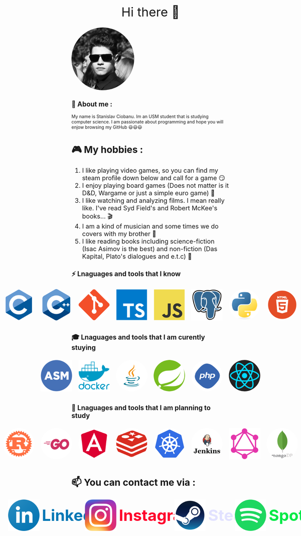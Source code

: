 
<div style="width: 100%; height: 100px; display: flex; align-items: center; justify-content: center; font-size: 40px">

Hi there 👋

</div


<div style="width: 100%; height: 200px; display: flex; align-items: center; justify-content: center;">

<img src="images/stasssssss.jpg " style="border-radius: 50%; width: 200px; height: 200px; align:center">

</div

<div style="font-size: 20px; align-items: center; justify-content: center;">

## 💬 About me :
My name is Stanislav Ciobanu. Im an USM student that is studying computer science. I am passionate about programming and hope you will enjow browsing my GitHub 😃😃😃

</div>


<div style="font-size: 20px; align-items: center; justify-content: center;">

## 🎮 My hobbies :

1. I like playing video games, so you can find my steam profile down below and call for a game 😏
2. I enjoy playing board games (Does not matter is it D&D, Wargame or just a simple euro game) 🎲
3. I like watching and analyzing films. I mean really like. I've read Syd Field's and Robert McKee's books... 🎬
4. I am a kind of musician and some times we do covers with my brother 🎸
5. I like reading books including science-fiction (Isac Asimov is the best) and non-fiction (Das Kapital, Plato's dialogues and e.t.c) 📘

</div>


<div>

##  ⚡ Lnaguages and tools that I know

</div>

<div style="display:flex; align-items: center; justify-content: center;">

<img src="images/68747470733a2f2f63646e2e6a7364656c6976722e6e65742f67682f64657669636f6e732f64657669636f6e2f69636f6e732f6373686172702f6373686172702d6f726967696e616c2e737667.svg" style="border-radius: 50%; width: 100px; height: 100px; margin:10px;">

<img src="images/68747470733a2f2f63646e2e6a7364656c6976722e6e65742f67682f64657669636f6e732f64657669636f6e2f69636f6e732f632f632d6f726967696e616c2e737667.svg " style="border-radius: 50%; width: 100px; height: 100px; margin:10px;">

<img src="images/68747470733a2f2f63646e2e6a7364656c6976722e6e65742f67682f64657669636f6e732f64657669636f6e2f69636f6e732f63706c7573706c75732f63706c7573706c75732d6f726967696e616c2e737667.svg" style="border-radius: 50%; width: 100px; height: 100px; margin:10px;">

<img src="images/68747470733a2f2f63646e2e6a7364656c6976722e6e65742f67682f64657669636f6e732f64657669636f6e2f69636f6e732f6769742f6769742d6f726967696e616c2e737667.svg" style="border-radius: 50%; width: 100px; height: 100px; margin:10px;">

<img src="images/68747470733a2f2f63646e2e6a7364656c6976722e6e65742f67682f64657669636f6e732f64657669636f6e2f69636f6e732f747970657363726970742f747970657363726970742d6f726967696e616c2e737667.svg" style=" width: 100px; height: 100px; margin:10px;">

<img src="images/68747470733a2f2f63646e2e6a7364656c6976722e6e65742f67682f64657669636f6e732f64657669636f6e2f69636f6e732f6a6176617363726970742f6a6176617363726970742d6f726967696e616c2e737667.svg" style=" width: 100px; height: 100px; margin:10px;">

<img src="images/68747470733a2f2f63646e2e6a7364656c6976722e6e65742f67682f64657669636f6e732f64657669636f6e2f69636f6e732f706f737467726573716c2f706f737467726573716c2d6f726967696e616c2e737667.svg" style="width: 100px; height: 100px; margin:10px;">

<img src="images/68747470733a2f2f63646e2e6a7364656c6976722e6e65742f67682f64657669636f6e732f64657669636f6e2f69636f6e732f707974686f6e2f707974686f6e2d6f726967696e616c2e737667.svg" style="border-radius: 50%; width: 100px; height: 100px; margin:10px;">

<img src="images/logo-2582748_1280.webp" style="border-radius: 50%; width: 100px; height: 100px; margin:10px;">

<img src="images/css3.png" style="border-radius: 50%; width: 100px; height: 100px; margin:10px;">

</div>


<div>

##  🎓 Lnaguages and tools that I am curently stuying 

</div>

<div style="display:flex; align-items: center; justify-content: center;">

<img src="images/ASM-Symbol-Blue-Tight-002-min-300x300.png" style="width: 100px; height: 100px; margin:10px;">

<img src="images/68747470733a2f2f63646e2e6a7364656c6976722e6e65742f67682f64657669636f6e732f64657669636f6e2f69636f6e732f646f636b65722f646f636b65722d706c61696e2d776f72646d61726b2e737667.svg" style="width: 100px; height: 100px; margin:10px;">

<img src="images/java-logo.png" style="border-radius: 50%; width: 100px; height: 100px; margin:10px;">

<img src="images/spring-logo.png" style="border-radius: 50%; width: 100px; height: 100px; margin:10px;">

<img src="images/pngimg.com - php_PNG29.png" style="border-radius: 50%; width: 100px; height: 100px; margin:10px;">

<img src="images/react.png" style="border-radius: 50%; width: 100px; height: 100px; margin:10px;">

</div>

<div>

##  🔭 Lnaguages and tools that I am planning to study

</div>


<div style="display:flex; align-items: center; justify-content: center;">

<img src="images/F_Sharp_logo.svg.png" style="border-radius: 50%; width: 100px; height: 100px; margin:10px;">

<img src="images/rust-1.png" style="border-radius: 50%; width: 100px; height: 100px; margin:10px;">

<img src="images/Go-Logo_Fuchsia.png" style="border-radius: 50%; width: 100px; height: 100px; margin:10px;">

<img src="images/21_Angular_logo_logos-512.webp" style="border-radius: 50%; width: 100px; height: 100px; margin:10px;">

<img src="images/free-redis-logo-icon-download-in-svg-png-gif-file-formats--programming-langugae-freebies-pack-logos-icons-1175103.webp" style="border-radius: 50%; width: 100px; height: 100px; margin:10px;">

<img src="images/21_d3cvM_400x400.png" style="border-radius: 50%; width: 100px; height: 100px; margin:10px;">

<img src="images/jenkins.png" style="border-radius: 50%; width: 100px; height: 100px; margin:10px;">

<img src="images/GraphQL_Logo.svg.png" style=" width: 100px; height: 100px; margin:10px;">

<img src="images/mongodb-icon-2.svg" style="border-radius: 50%; width: 100px; height: 100px; margin:10px;">

<img src="images/terraform.svg" style="border-radius: 50%; width: 100px; height: 100px; margin:10px;">

</div>

<div style="font-size: 20px;">

## 📫 You can contact me via :

<div style=" display:flex; align-items: center; justify-content: center;">

<a href="https://www.linkedin.com/in/stasciobanu/" target="_blank" style="display: flex; align-items: center; text-decoration: none;">
    <img src="images/linkedin-icon.svg" alt="LinkedIn" width="100" height="100" style="margin-right: 8px;">
    <span style="font-size: 50px; color: #0077b5; font-weight: bold;">LinkedIn</span>
</a>

<a href="https://www.instagram.com/ssstasciobanu/" target="_blank" style="display: flex; align-items: center; text-decoration: none; margin-left: 30px;">
    <img src="images/Instagram_icon.png.webp" alt="LinkedIn" width="100" height="100" style="margin-right: 8px;">
    <span style="font-size: 50px; color:rgb(255, 0, 43); font-weight: bold;">Instagram</span>
</a>

<a href="https://steamcommunity.com/id/Stasoid/" target="_blank" style="display: flex; align-items: center; text-decoration: none; margin-left: 30px;">
    <img src="images/steam-logo-transparent.png" alt="LinkedIn" width="100" height="100" style="margin-right: 8px;">
    <span style="font-size: 50px; color:rgb(226, 226, 255); font-weight: bold;">Steam</span>
</a>

<a href="https://open.spotify.com/user/vze5pxumtpu5hsv7md7bgrmt8" target="_blank" style="display: flex; align-items: center; text-decoration: none; margin-left: 30px;">
    <img src="images/Spotify_logo_without_text.svg.png" alt="LinkedIn" width="100" height="100" style="margin-right: 8px;">
    <span style="font-size: 50px; color:rgb(0, 233, 70); font-weight: bold;">Spotify</span>
</a>


</div>

</div>